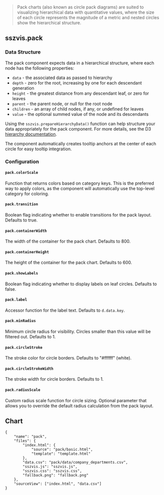 > Pack charts (also known as circle pack diagrams) are suited to visualizing hierarchical data with quantitative values, where the size of each circle represents the magnitude of a metric and nested circles show the hierarchical structure.

## sszvis.pack

### Data Structure

The pack component expects data in a hierarchical structure, where each node has the following properties:

- `data` - the associated data as passed to hierarchy
- `depth` - zero for the root, increasing by one for each descendant generation
- `height` - the greatest distance from any descendant leaf, or zero for leaves
- `parent` - the parent node, or null for the root node
- `children` - an array of child nodes, if any, or undefined for leaves
- `value` - the optional summed value of the node and its descendants

Using the `sszvis.prepareHierarchyData()` function can help structure your data appropriately for the pack component. For more details, see the D3 [hierarchy documentation](https://d3js.org/d3-hierarchy/hierarchy).

The component automatically creates tooltip anchors at the center of each circle for easy tooltip integration.

### Configuration

#### `pack.colorScale`

Function that returns colors based on category keys. This is the preferred way to apply colors, as the component will automatically use the top-level category for coloring.

#### `pack.transition`

Boolean flag indicating whether to enable transitions for the pack layout. Defaults to true.

#### `pack.containerWidth`

The width of the container for the pack chart. Defaults to 800.

#### `pack.containerHeight`

The height of the container for the pack chart. Defaults to 600.

#### `pack.showLabels`

Boolean flag indicating whether to display labels on leaf circles. Defaults to false.

#### `pack.label`

Accessor function for the label text. Defaults to `d.data.key`.

#### `pack.minRadius`

Minimum circle radius for visibility. Circles smaller than this value will be filtered out. Defaults to 1.

#### `pack.circleStroke`

The stroke color for circle borders. Defaults to "#ffffff" (white).

#### `pack.circleStrokeWidth`

The stroke width for circle borders. Defaults to 1.

#### `pack.radiusScale`

Custom radius scale function for circle sizing. Optional parameter that allows you to override the default radius calculation from the pack layout.

## Chart

```project
{
    "name": "pack",
    "files": {
        "index.html": {
            "source": "pack/basic.html",
            "template": "template.html"
        },
        "data.csv": "pack/data/company_departments.csv",
        "sszvis.js": "sszvis.js",
        "sszvis.css": "sszvis.css",
        "fallback.png": "fallback.png"
    },
    "sourceView": ["index.html", "data.csv"]
}
```
